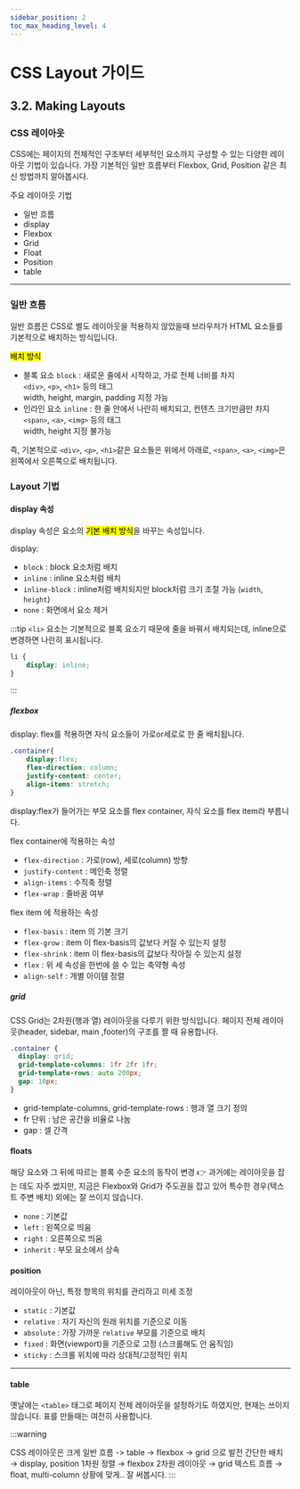 ```yaml
---
sidebar_position: 2
toc_max_heading_level: 4
---
```


# CSS Layout 가이드


## 3.2. Making Layouts

### CSS 레이아웃

CSS에는 페이지의 전체적인 구조부터 세부적인 요소까지 구성할 수 있는 다양한 레이아웃 기법이 있습니다. 가장 기본적인 일반 흐름부터 Flexbox, Grid, Position 같은 최신 방법까지 알아봅시다.


주요 레이아웃 기법
- 일반 흐름
- display
- Flexbox
- Grid
- Float
- Position
- table

---

### 일반 흐름

일반 흐름은 CSS로 별도 레이아웃을 적용하지 않았을때 브라우저가 HTML 요소들를 기본적으로 배치하는 방식입니다. 

<mark>배치 방식</mark>
- 블록 요소 `block` : 새로운 줄에서 시작하고, 가로 전체 너비를 차지  
    `<div>`, `<p>`, `<h1>` 등의 태그  
    width, height, margin, padding 지정 가능
- 인라인 요소 `inline` : 한 줄 안에서 나란히 배치되고, 컨텐츠 크기만큼만 차지   
    `<span>`, `<a>`, `<img>` 등의 태그  
    width, height 지정 불가능

즉, 기본적으로 `<div>`, `<p>`, `<h1>`같은 요소들은 위에서 아래로, `<span>`, `<a>`, `<img>`은 왼쪽에서 오른쪽으로 배치됩니다.


### Layout 기법

#### display 속성

display 속성은 요소의 <mark>기본 배치 방식</mark>을 바꾸는 속성입니다.

display:
- `block` : block 요소처럼 배치
- `inline` : inline 요소처럼 배치
- `inline-block` : inline처럼 배치되지만 block처럼 크기 조절 가능 (`width`, `height`)
- `none` : 화면에서 요소 제거


:::tip
`<li>` 요소는 기본적으로 블록 요소기 때문에 줄을 바꿔서 배치되는데, inline으로 변경하면 나란히 표시됩니다.
```css
li {
    display: inline;
}
```
:::

##### flexbox

display: flex를 적용하면 자식 요소들이 가로or세로로 한 줄 배치됩니다. 

```css
.container{
    display:flex;
    flex-direction: column;
    justify-content: center;
    align-items: stretch; 
}
```
display:flex가 들어가는 부모 요소를 flex container, 자식 요소를 flex item라 부릅니다.

flex container에 적용하는 속성
- `flex-direction` : 가로(row), 세로(column) 방향
- `justify-content` : 메인축 정렬
- `align-items` : 수직축 정렬
- `flex-wrap` : 줄바꿈 여부

flex item 에 적용하는 속성
- `flex-basis` : item 의 기본 크기
- `flex-grow` : item 이 flex-basis의 값보다 커질 수 있는지 설정
- `flex-shrink` : item 이 flex-basis의 값보다 작아질 수 있는지 설정
- `flex` : 위 세 속성을 한번에 쓸 수 있는 축약형 속성
- `align-self` : 개별 아이템 정렬

##### grid

CSS Grid는 2차원(행과 열) 레이아웃을 다루기 위한 방식입니다. 페이지 전체 레이아웃(header, sidebar, main ,footer)의 구조를 짤 때 유용합니다.

```css
.container {
  display: grid;
  grid-template-columns: 1fr 2fr 1fr; 
  grid-template-rows: auto 200px; 
  gap: 10px;
}
```
- grid-template-columns, grid-template-rows : 행과 열 크기 정의
- fr 단위 : 남은 공간을 비율로 나눔
- gap : 셀 간격



#### floats

해당 요소와 그 뒤에 따르는 블록 수준 요소의 동작이 변경
👉 과거에는 레이아웃을 잡는 데도 자주 썼지만, 지금은 Flexbox와 Grid가 주도권을 잡고 있어 특수한 경우(텍스트 주변 배치) 외에는 잘 쓰이지 않습니다.

- `none` : 기본값
- `left` : 왼쪽으로 띄움
- `right` : 오른쪽으로 띄움
- `inherit` : 부모 요소에서 상속


#### position

레이아웃이 아닌, 특정 항목의 위치를 관리하고 미세 조정

- `static` : 기본값
- `relative` : 자기 자신의 원래 위치를 기준으로 이동
- `absolute` : 가장 가까운 `relative` 부모를 기준으로 배치
- `fixed` : 화면(viewport)을 기준으로 고정 (스크롤해도 안 움직임)
- `sticky` : 스크롤 위치에 따라 상대적/고정적인 위치

---

#### table

옛날에는 `<table>` 태그로 페이지 전체 레이아웃을 설정하기도 하였지만, 현재는 쓰이지 않습니다. 표를 만들때는 여전히 사용합니다.

:::warning

CSS 레이아웃은 크게 일반 흐름 -> table -> flexbox -> grid 으로 발전
간단한 배치 → display, position
1차원 정렬 → flexbox
2차원 레이아웃 → grid
텍스트 흐름 → float, multi-column
상황에 맞게.. 잘 써봅시다.
:::